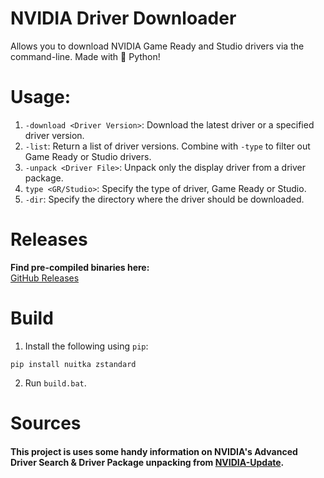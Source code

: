 # NVIDIA Driver Downloader
Allows you to download NVIDIA Game Ready and Studio drivers via the command-line. Made with 🐍 Python!

# Usage:
1. `-download <Driver Version>`: Download the latest driver or a specified driver version.
2. `-list`: Return a list of driver versions. Combine with `-type` to filter out Game Ready or Studio drivers.
3. `-unpack <Driver File>`: Unpack only the display driver from a driver package.
4. `type <GR/Studio>`: Specify the type of driver, Game Ready or Studio.
5. `-dir`: Specify the directory where the driver should be downloaded. 

# Releases
**Find pre-compiled binaries here:**             
[GitHub Releases](https://github.com/Aetopia/NVIDIA-Driver-Downloader/releases)         

# Build
1. Install the following using `pip`:
```
pip install nuitka zstandard
```
2. Run `build.bat`.

# Sources
#### This project is uses some handy information on NVIDIA's Advanced Driver Search & Driver Package unpacking from [NVIDIA-Update](https://github.com/lord-carlos/nvidia-update).
